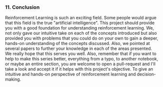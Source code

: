 ### 11. Conclusion

 Reinforcement Learning is such an exciting field. Some people would argue that this field is the 
 true "artificial intelligence". This project should provide you with a good foundation for 
 understanding reinforcement learning. We, not only gave our intuitive take on each of the concepts 
 introduced but also provided you with problems that you could do on your own to gain a 
 deeper, hands-on understanding of the concepts discussed. Also, we pointed at several papers to 
 further your knowledge in each of the areas presented. 
 We really hope that this serves you well. Also, remember that if you want to help to make this 
 series better, everything from a typo, to another notebook, or maybe an entire section, you are 
 welcome to open a pull-request and I'll take a look and accept it if it helps with this project's 
 objective. To give an intuitive and hands-on perspective of reinforcement learning and decision-making.
